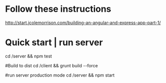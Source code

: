 # Follow these instructions
http://start.jcolemorrison.com/building-an-angular-and-express-app-part-1/

# Quick start | run server
 cd /server && npm test

#Build to dist
cd /client && grunt build --force

#run server production mode
cd /server && npm start